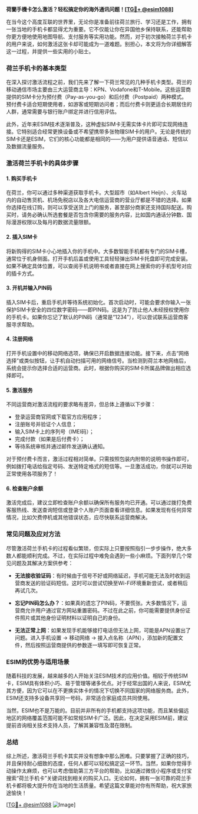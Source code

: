 **荷蘭手機卡怎么激活？轻松搞定你的海外通讯问题！[[TG💪+ @esim1088](https://t.me/s/esim1088)]**

在当今这个高度互联的世界里，无论你是准备前往荷兰旅行、学习还是工作，拥有一张当地的手机卡都显得尤为重要。它不仅能让你在异国他乡保持联系，还能帮助你更方便地使用地图导航、支付服务等实用功能。然而，对于初次接触荷兰手机卡的用户来说，如何激活这张卡却可能成为一道难题。别担心，本文将为你详细解答这一过程，并提供一些实用的小贴士。

### 荷兰手机卡的基本类型

在深入探讨激活流程之前，我们先来了解一下荷兰常见的几种手机卡类型。荷兰的移动通信市场主要由三大运营商主导：KPN、Vodafone和T-Mobile。这些运营商提供的SIM卡分为预付费（Pay-as-you-go）和后付费（Postpaid）两种模式。预付费卡适合短期使用者，如游客或短期访问者；而后付费卡则更适合长期居住的人群，通常需要与银行账户绑定并进行信用评估。

此外，近年来ESIM技术逐渐普及，这种虚拟SIM卡无需实体卡片即可实现网络连接。它特别适合经常更换设备或不希望携带多张物理SIM卡的用户。无论是传统的SIM卡还是ESIM，它们的核心功能都是相同的——为用户提供语音通话、短信以及数据流量服务。

### 激活荷兰手机卡的具体步骤

#### 1. **购买手机卡**
   在荷兰，你可以通过多种渠道获取手机卡。大型超市（如Albert Heijn）、火车站内的自动售货机、机场免税店以及各大电信运营商的营业厅都是不错的选择。如果你选择在线订购，则可以享受送货上门的服务，甚至部分商家还支持国际配送。购买时，请务必确认所选套餐是否包含你需要的服务内容，比如国内通话分钟数、国际漫游权限以及每月的数据流量限额。

#### 2. **插入SIM卡**
   将新购得的SIM卡小心地插入你的手机中。大多数智能手机都有专门的SIM卡槽，通常位于机身侧面。打开手机后盖或使用工具轻轻弹出SIM卡托盘即可完成安装。如果不确定具体位置，可以查阅手机说明书或者直接在网上搜索你的手机型号对应的插卡方式。

#### 3. **开机并输入PIN码**
   插入SIM卡后，重启手机并等待系统初始化。首次启动时，可能会要求你输入一张保护SIM卡安全的四位数字密码——即PIN码。这是为了防止他人未经授权使用你的手机卡。如果你忘记了默认的PIN码（通常是“1234”），可以尝试联系运营商客服寻求帮助。

#### 4. **注册网络**
   打开手机设置中的移动网络选项，确保已开启数据连接功能。接下来，点击“网络选择”或类似按钮，让手机自动扫描可用的网络信号。当检测到荷兰本地网络后，系统会提示你选择合适的运营商。此时，根据你购买的SIM卡所属品牌做出相应选择即可。

#### 5. **激活服务**
   不同运营商对激活流程的要求略有差异，但总体上遵循以下步骤：
   - 登录运营商官网或下载官方应用程序；
   - 注册账号并验证个人信息；
   - 输入SIM卡上的序列号（IMEI码）；
   - 完成付款（如果是后付费卡）；
   - 等待系统审核并通过邮件发送确认通知。

   对于预付费卡而言，激活过程相对简单。只需按照包装内附带的说明书操作即可，例如拨打电话给指定号码、发送特定格式的短信等。一旦激活成功，你就可以开始正常使用各项服务了！

#### 6. **检查账户余额**
   激活完成后，建议立即检查账户余额以确保所有服务均已开通。可以通过拨打免费客服热线、发送查询短信或登录个人账户页面查看详细信息。如果发现有任何异常情况，比如欠费停机或其他错误状态，应尽快联系运营商解决。

### 常见问题及应对方法

尽管激活荷兰手机卡的过程看似繁琐，但实际上只要按照指引一步步操作，绝大多数人都能顺利完成。不过，在实际过程中难免会遇到一些小麻烦。下面列举几个常见问题及其解决方案供参考：

- **无法接收验证码**：有时候由于信号不好或网络延迟，手机可能无法及时收到运营商发送的验证码短信。这时可以尝试切换至Wi-Fi环境重新尝试，或者稍后再试几次。
  
- **忘记PIN码怎么办？**：如果真的遗忘了PIN码，不要慌张。大多数情况下，运营商允许用户通过官方网站重置密码。不过在此之前，你可能需要提供身份证件照片或其他身份证明材料以证明自己的身份。

- **无法正常上网**：如果发现手机能够接打电话但无法上网，可能是APN设置出了问题。进入手机设置 -> 移动网络 -> 接入点名称（APN），添加新的配置文件，然后按照运营商提供的参数逐一填写即可恢复正常。

### ESIM的优势与适用场景

随着科技的发展，越来越多的人开始关注ESIM技术的应用价值。相较于传统SIM卡，ESIM具有体积小巧、易于管理等诸多优点。对于经常出国的人来说，ESIM尤其方便，因为它可以在不更换实体卡的情况下切换不同国家的网络服务商。此外，ESIM还支持多设备共享同一号码，非常适合家庭成员共同使用。

当然，ESIM也不是万能的。目前并非所有的手机都支持这项功能，而且某些偏远地区的网络覆盖范围可能不如常规SIM卡广泛。因此，在决定采用ESIM前，建议提前咨询相关技术支持人员，了解其兼容性及潜在限制。

### 总结

综上所述，激活荷兰手机卡其实并没有想象中那么困难。只要掌握了正确的技巧，并且保持耐心细致的态度，任何人都可以轻松搞定这一环节。当然，如果你觉得手动操作太麻烦，也可以考虑借助第三方平台的帮助，比如通过微信小程序或支付宝搜索“荷兰手机卡”关键词找到相关的购买入口。无论如何，拥有一张可靠的荷兰手机卡都将极大提升你在当地的生活质量。希望这篇文章能对你有所帮助，祝大家旅途愉快！

[[TG💪+ @esim1088](https://t.me/s/esim1088) ![Image](https://i.postimg.cc/4NQfJmqS/Snipaste-2025-05-13-00-14-12.png)]